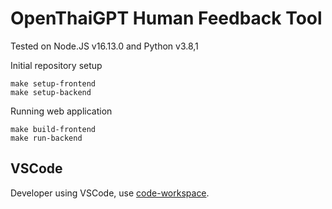 # OpenThaiGPT Human Feedback Tool

Tested on Node.JS v16.13.0 and Python v3.8,1

Initial repository setup
```shell
make setup-frontend
make setup-backend
```

Running web application
```shell
make build-frontend
make run-backend
```

## VSCode

Developer using VSCode, use [code-workspace](openthaigpt-hf-webapp.code-workspace).